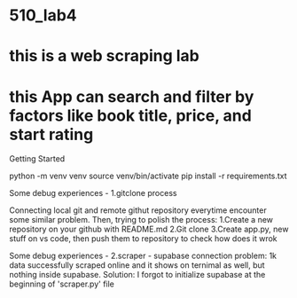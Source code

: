 # 510_lab4

# this is a web scraping lab

# this App can search and filter by factors like book title, price, and start rating

Getting Started

python -m venv venv
source venv/bin/activate
pip install -r requirements.txt

Some debug experiences - 1.gitclone process

Connecting local git and remote githut repository everytime encounter some similar problem.
Then, trying to polish the process:
1.Create a new repository on your github with README.md
2.Git clone
3.Create app.py, new stuff on vs code, then push them to repository to check how does it wrok

Some debug experiences - 2.scraper - supabase connection
problem: 1k data successfully scraped online and it shows on ternimal as well, but nothing inside supabase.
Solution: I forgot to initialize supabase at the beginning of 'scraper.py' file
